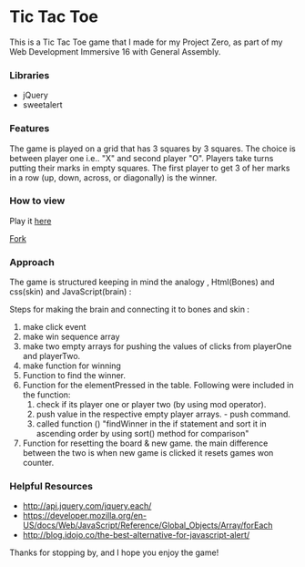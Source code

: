 # __Tic Tac Toe__

This is a Tic Tac Toe game that I made for my Project Zero, as part of my Web Development Immersive 16 with General Assembly.

### __Libraries__

* jQuery
* sweetalert

### __Features__

The game is played on a grid that has 3 squares by 3 squares.
The choice is between player one i.e.. "X" and second player "O".
Players take turns putting their marks in empty squares.
The first player to get 3 of her marks in a row
(up, down, across, or diagonally) is the winner.

### __How to view__

Play it [here](https://arpanbhalla.github.io/Tic-Tac-Toe/)

[Fork](https://github.com/Arpanbhalla/Tic-Tac-Toe)

### __Approach__

The game is structured keeping in mind the analogy , Html(Bones) and css(skin) and JavaScript(brain) :

Steps for making the brain and connecting it to bones and skin :

1. make click event
2. make win sequence array
3. make two empty arrays for pushing the values of clicks from playerOne and playerTwo.
4. make function for winning
5. Function to find the winner.
6. Function for the elementPressed in the table. Following were included in the function:
    1. check if its player one or player two (by using mod operator).
    2. push value in the respective empty player arrays. - push command.
    3. called function () "findWinner in the if statement and sort it in ascending order by using sort() method for comparison"
7. Function for resetting the board & new game. the main difference between the two is when new game is clicked it resets games won counter.


### __Helpful Resources__

* http://api.jquery.com/jquery.each/
* https://developer.mozilla.org/en-US/docs/Web/JavaScript/Reference/Global_Objects/Array/forEach
* http://blog.idojo.co/the-best-alternative-for-javascript-alert/

Thanks for stopping by, and I hope you enjoy the game!

